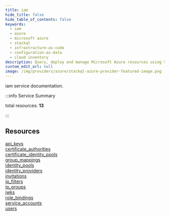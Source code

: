 ```yaml
---
title: iam
hide_title: false
hide_table_of_contents: false
keywords:
  - iam
  - azure
  - microsoft azure
  - stackql
  - infrastructure-as-code
  - configuration-as-data
  - cloud inventory
description: Query, deploy and manage Microsoft Azure resources using SQL
custom_edit_url: null
image: /img/providers/azure/stackql-azure-provider-featured-image.png
---
```


iam service documentation.

:::info Service Summary

<div class="row">
<div class="providerDocColumn">
<span>total resources:&nbsp;<b>13</b></span><br />
</div>
</div>

:::

## Resources
<div class="row">
<div class="providerDocColumn">
<a href="/providers/confluent/iam/api_keys/">api_keys</a><br />
<a href="/providers/confluent/iam/certificate_authorities/">certificate_authorities</a><br />
<a href="/providers/confluent/iam/certificate_identity_pools/">certificate_identity_pools</a><br />
<a href="/providers/confluent/iam/group_mappings/">group_mappings</a><br />
<a href="/providers/confluent/iam/identity_pools/">identity_pools</a><br />
<a href="/providers/confluent/iam/identity_providers/">identity_providers</a><br />
<a href="/providers/confluent/iam/invitations/">invitations</a>
</div>
<div class="providerDocColumn">
<a href="/providers/confluent/iam/ip_filters/">ip_filters</a><br />
<a href="/providers/confluent/iam/ip_groups/">ip_groups</a><br />
<a href="/providers/confluent/iam/jwks/">jwks</a><br />
<a href="/providers/confluent/iam/role_bindings/">role_bindings</a><br />
<a href="/providers/confluent/iam/service_accounts/">service_accounts</a><br />
<a href="/providers/confluent/iam/users/">users</a>
</div>
</div>